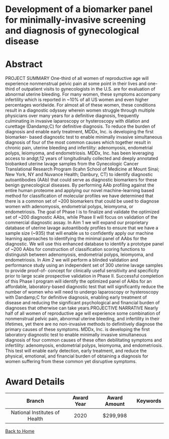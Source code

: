 
Development of a biomarker panel for minimally-invasive screening and diagnosis of gynecological disease
========================================================================================================

# Abstract


PROJECT SUMMARY
One-third of all women of reproductive age will experience nonmenstrual pelvic pain at some point in their lives
and one-third of outpatient visits to gynecologists in the U.S. are for evaluation of abnormal uterine bleeding.
For many women, these symptoms accompany infertility which is reported in ~10% of all US women and even
higher percentages worldwide. For almost all of these women, these conditions result in a diagnostic odyssey
wherein women struggle through multiple physicians over many years for a definitive diagnosis, frequently
culminating in invasive laparoscopy or hysteroscopy with dilation and curettage (Dandamp;C) for definitive diagnosis.
To reduce the burden of diagnosis and enable early treatment, MDDx, Inc. is developing the first biomarker-
based diagnostic test to enable minimally invasive simultaneous diagnosis of four of the most common causes
which together result in chronic pain, uterine bleeding and infertility: adenomyosis, endometrial
polyps, leiomyoma, and endometriosis.
MDDx, Inc. has been leveraging access to andgt;12 years of longitudinally collected and deeply annotated
biobanked uterine lavage samples from the Gynecologic Cancer Translational Research Program (Icahn
School of Medicine at Mount Sinai; New York, NY and Nuvance Health; Danbury, CT) to identify diagnostic
autoantibodies (AAb) that could serve as diagnostic biomarkers for these benign gynecological diseases. By
performing AAb profiling against the entire human proteome and applying our novel machine-learning based
method for classification of molecular profiles we have determined that there is a common set of ~200
biomarkers that could be used to diagnose women with adenomyosis, endometrial polyps, leiomyoma, or
endometriosis. The goal of Phase I is to finalize and validate the optimized set of ~200 diagnostic AAbs, while
Phase II will focus on validation of the commercial diagnostic assay.
In Aim 1 we will expand our proprietary database of uterine lavage autoantibody profiles to ensure that we
have a sample size (~935) that will enable us to confidently apply our machine learning approaches to
identifying the minimal panel of AAbs for the diagnostic. We will use this enhanced database to identify a
prototype panel of ~200 AAbs for construction of classification scoring functions to distinguish between
adenomyosis, endometrial polyps, leiomyoma, and endometriosis. In Aim 2 we will perform a blinded
validation and performance study using an independent set of 300 uterine lavage samples to provide proof-of-
concept for clinically useful sensitivity and specificity prior to large scale prospective validation in Phase II.
Successful completion of this Phase I program will identify the optimized panel of AAbs for an affordable,
laboratory-based diagnostic test that will significantly reduce the number of women who will need to undergo
laparoscopy or hysteroscopy with Dandamp;C for definitive diagnosis, enabling early treatment of disease and
reducing the significant psychological and financial burden of diagnoses that otherwise can take years.PROJECTIVE NARRATIVE
Nearly half of all women of reproductive age will experience some combination of nonmenstrual pelvic pain,
abnormal uterine bleeding, and infertility in their lifetimes, yet there are no non-invasive methods to definitively
diagnose the primary causes of these symptoms. MDDx, Inc. is developing the first laboratory diagnostic test
to enable minimally invasive simultaneous diagnosis of four common causes of these often debilitating
symptoms and infertility: adenomyosis, endometrial polyps, leiomyoma, and endometriosis. This test will
enable early detection, early treatment, and reduce the physical, emotional, and financial burden of obtaining a
diagnosis for women suffering from these common yet disruptive symptoms.  

# Award Details

|Branch|Award Year|Award Amount|Keywords|
| :---: | :---: | :---: | :---: |
|National Institutes of Health|2020|$299,998||
  
  


[Back to Home](https://github.com/chrischow/dod_sbir_awards/JH/#2334)